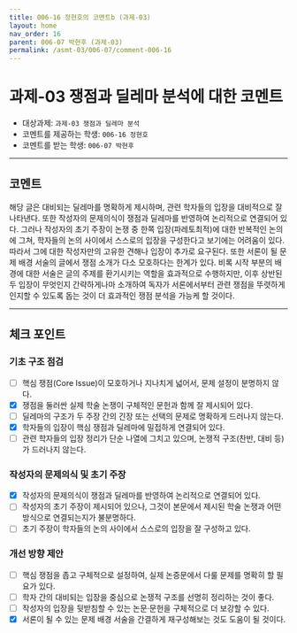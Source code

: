 ```yaml
---
title: 006-16 정현호의 코멘트b (과제-03) 
layout: home
nav_order: 16
parent: 006-07 박현후 (과제-03)
permalink: /asmt-03/006-07/comment-006-16
---
```


# 과제-03 쟁점과 딜레마 분석에 대한 코멘트

- 대상과제: `과제-03 쟁점과 딜레마 분석`
- 코멘트를 제공하는 학생: `006-16 정현호` 
- 코멘트를 받는 학생: `006-07 박현후` 

---

## 코멘트

해당 글은 대비되는 딜레마를 명확하게 제시하며, 관련 학자들의 입장을 대비적으로 잘 나타낸다. 또한 작성자의 문제의식이 쟁점과 딜레마를 반영하여 논리적으로 연결되어 있다. 그러나 작성자의 초기 주장이 논쟁 중 한쪽 입장(파레토최적)에 대한 반복적인 논의에 그쳐, 학자들의 논의 사이에서 스스로의 입장을 구성한다고 보기에는 어려움이 있다. 따라서 그에 대한 작성자만의 고유한 견해나 입장이 추가로 요구된다. 또한 서론이 될 문제 배경 서술의 글에서 쟁점 소개가 다소 모호하다는 한계가 있다. 비록 시작 부분의 배경에 대한 서술은 글의 주제를 환기시키는 역할을 효과적으로 수행하지만, 이후 상반된 두 입장이 무엇인지 간략하게나마 소개하여 독자가 서론에서부터 관련 쟁점을 뚜렷하게 인지할 수 있도록 돕는 것이 더 효과적인 쟁점 분석을 가능케 할 것이다.

---

## 체크 포인트

### **기초 구조 점검**
- [ ] 핵심 쟁점(Core Issue)이 모호하거나 지나치게 넓어서, 문제 설정이 분명하지 않다.
- [x] 쟁점을 둘러싼 실제 학술 논쟁이 구체적인 문헌과 함께 잘 제시되어 있다.
- [ ] 딜레마의 구조가 두 주장 간의 긴장 또는 선택의 문제로 명확하게 드러나지 않는다.
- [x] 학자들의 입장이 핵심 쟁점과 딜레마에 밀접하게 연결되어 있다.
- [ ] 관련 학자들의 입장 정리가 단순 나열에 그치고 있으며, 논쟁적 구조(찬반, 대비 등)가 드러나지 않는다.

### **작성자의 문제의식 및 초기 주장**
- [x] 작성자의 문제의식이 쟁점과 딜레마를 반영하여 논리적으로 연결되어 있다.
- [ ] 작성자의 초기 주장이 제시되어 있으나, 그것이 본문에서 제시된 학술 논쟁과 어떤 방식으로 연결되는지가 불분명하다.
- [ ] 초기 주장이 학자들의 논의 사이에서 스스로의 입장을 잘 구성하고 있다.

### **개선 방향 제안**
- [ ] 핵심 쟁점을 좁고 구체적으로 설정하여, 실제 논증문에서 다룰 문제를 명확히 할 필요가 있다.
- [ ] 학자 간의 대비되는 입장을 중심으로 논쟁적 구조를 선명히 정리하는 것이 좋다.
- [ ] 작성자의 입장을 뒷받침할 수 있는 논문·문헌을 구체적으로 더 보강할 수 있다.
- [x] 서론이 될 수 있는 문제 배경 서술을 간결하게 재구성해보는 것도 도움이 될 것이다.
